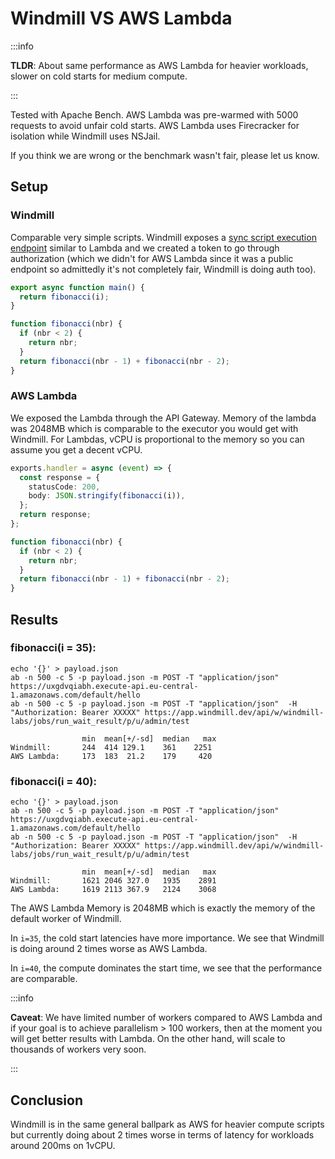 # Windmill VS AWS Lambda

:::info

**TLDR**: About same performance as AWS Lambda for heavier workloads, slower on
cold starts for medium compute.

:::

Tested with Apache Bench. AWS Lambda was pre-warmed with 5000 requests to avoid
unfair cold starts. AWS Lambda uses Firecracker for isolation while Windmill
uses NSJail.

If you think we are wrong or the benchmark wasn't fair, please let us know.

## Setup

### Windmill

Comparable very simple scripts. Windmill exposes a
[sync script execution endpoint](../../../core_concepts/4_webhooks/index.md)
similar to Lambda and we created a token to go through authorization (which we
didn't for AWS Lambda since it was a public endpoint so admittedly it's not
completely fair, Windmill is doing auth too).

```typescript
export async function main() {
  return fibonacci(i);
}

function fibonacci(nbr) {
  if (nbr < 2) {
    return nbr;
  }
  return fibonacci(nbr - 1) + fibonacci(nbr - 2);
}
```

### AWS Lambda

We exposed the Lambda through the API Gateway. Memory of the lambda was 2048MB
which is comparable to the executor you would get with Windmill. For Lambdas,
vCPU is proportional to the memory so you can assume you get a decent vCPU.

```typescript
exports.handler = async (event) => {
  const response = {
    statusCode: 200,
    body: JSON.stringify(fibonacci(i)),
  };
  return response;
};

function fibonacci(nbr) {
  if (nbr < 2) {
    return nbr;
  }
  return fibonacci(nbr - 1) + fibonacci(nbr - 2);
}
```

## Results

### fibonacci(i = 35):

```
echo '{}' > payload.json
ab -n 500 -c 5 -p payload.json -m POST -T "application/json"  https://uxgdvqiabh.execute-api.eu-central-1.amazonaws.com/default/hello 
ab -n 500 -c 5 -p payload.json -m POST -T "application/json"  -H "Authorization: Bearer XXXXX" https://app.windmill.dev/api/w/windmill-labs/jobs/run_wait_result/p/u/admin/test

                min  mean[+/-sd]  median   max
Windmill:       244  414 129.1    361    2251
AWS Lambda:     173  183  21.2    179     420
```

### fibonacci(i = 40):

```
echo '{}' > payload.json
ab -n 500 -c 5 -p payload.json -m POST -T "application/json"  https://uxgdvqiabh.execute-api.eu-central-1.amazonaws.com/default/hello 
ab -n 500 -c 5 -p payload.json -m POST -T "application/json"  -H "Authorization: Bearer XXXXX" https://app.windmill.dev/api/w/windmill-labs/jobs/run_wait_result/p/u/admin/test

                min  mean[+/-sd]  median   max
Windmill:       1621 2046 327.0   1935    2891
AWS Lambda:     1619 2113 367.9   2124    3068
```

The AWS Lambda Memory is 2048MB which is exactly the memory of the default
worker of Windmill.

In `i=35`, the cold start latencies have more importance. We see that Windmill
is doing around 2 times worse as AWS Lambda.

In `i=40`, the compute dominates the start time, we see that the performance are
comparable.

:::info

**Caveat**: We have limited number of workers compared to AWS Lambda and if your
goal is to achieve parallelism > 100 workers, then at the moment you will get
better results with Lambda. On the other hand, will scale to thousands of
workers very soon.

:::

## Conclusion

Windmill is in the same general ballpark as AWS for heavier compute scripts but
currently doing about 2 times worse in terms of latency for workloads around
200ms on 1vCPU.
